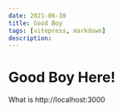 ```yaml
---
date: 2021-06-30
title: Good Boy
tags: [vitepress, markdown]
description:
---
```



# Good Boy Here!


What is http://localhost:3000

